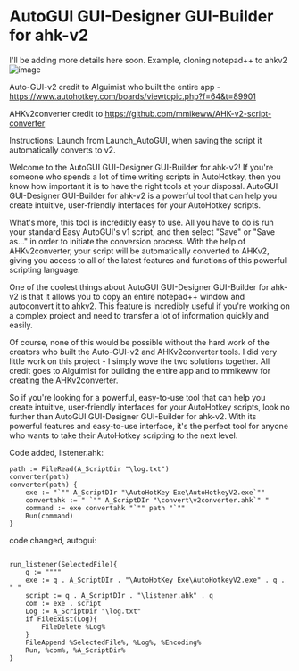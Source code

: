 # AutoGUI GUI-Designer GUI-Builder for ahk-v2

I'll be adding more details here soon. Example, cloning notepad++ to ahkv2
![image](https://user-images.githubusercontent.com/98753696/232308834-5af87bbe-f920-4751-9019-44f834910c0b.jpg)

Auto-GUI-v2 credit to Alguimist who built the entire app - https://www.autohotkey.com/boards/viewtopic.php?f=64&t=89901 

AHKv2converter credit to https://github.com/mmikeww/AHK-v2-script-converter

Instructions: Launch from Launch_AutoGUI, when saving the script it automatically converts to v2. 

Welcome to the AutoGUI GUI-Designer GUI-Builder for ahk-v2! If you're someone who spends a lot of time writing scripts in AutoHotkey, then you know how important it is to have the right tools at your disposal. AutoGUI GUI-Designer GUI-Builder for ahk-v2 is a powerful tool that can help you create intuitive, user-friendly interfaces for your AutoHotkey scripts.

What's more, this tool is incredibly easy to use. All you have to do is run your standard Easy AutoGUI's v1 script, and then select "Save" or "Save as..." in order to initiate the conversion process. With the help of AHKv2converter, your script will be automatically converted to AHKv2, giving you access to all of the latest features and functions of this powerful scripting language.

One of the coolest things about AutoGUI GUI-Designer GUI-Builder for ahk-v2 is that it allows you to copy an entire notepad++ window and autoconvert it to ahkv2. This feature is incredibly useful if you're working on a complex project and need to transfer a lot of information quickly and easily.

Of course, none of this would be possible without the hard work of the creators who built the Auto-GUI-v2 and AHKv2converter tools. I did very little work on this project - I simply wove the two solutions together. All credit goes to Alguimist for building the entire app and to mmikeww for creating the AHKv2converter.

So if you're looking for a powerful, easy-to-use tool that can help you create intuitive, user-friendly interfaces for your AutoHotkey scripts, look no further than AutoGUI GUI-Designer GUI-Builder for ahk-v2. With its powerful features and easy-to-use interface, it's the perfect tool for anyone who wants to take their AutoHotkey scripting to the next level.





Code added, listener.ahk:

```autohotkey
path := FileRead(A_ScriptDir "\log.txt")
converter(path)
converter(path) {
    exe := "`"" A_ScriptDIr "\AutoHotKey Exe\AutoHotkeyV2.exe`""
    convertahk := " `"" A_ScriptDIr "\convert\v2converter.ahk`" "
    command := exe convertahk "`"" path "`""
    Run(command)
}

```

code changed, autogui:


```autohotkey
    
run_listener(SelectedFile){
    q := """"
    exe := q . A_ScriptDIr . "\AutoHotKey Exe\AutoHotkeyV2.exe" . q . " "
    script := q . A_ScriptDIr . "\listener.ahk" . q 
    com := exe . script
    Log := A_ScriptDir "\log.txt"
    if FileExist(Log){
        FileDelete %Log%
    }
    FileAppend %SelectedFile%, %Log%, %Encoding%
    Run, %com%, %A_ScriptDir%
}
```

